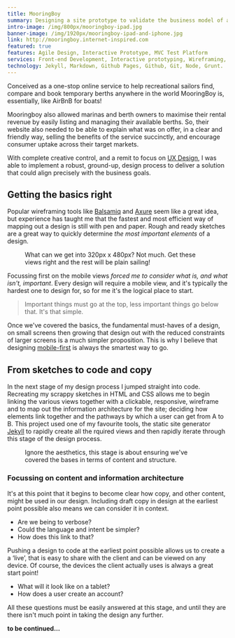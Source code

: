 ```yaml
---
title: MooringBoy
summary: Designing a site prototype to validate the business model of an ambitious startup.
intro-image: /img/800px/mooringboy-ipad.jpg
banner-image: /img/1920px/mooringboy-ipad-and-iphone.jpg
link: http://mooringboy.internet-inspired.com
featured: true
features: Agile Design, Interactive Prototype, MVC Test Platform
services: Front-end Development, Interactive prototyping, Wireframing, UX, Visual Design.
technology: Jekyll, Markdown, Github Pages, Github, Git, Node, Grunt.
---
```


Conceived as a one-stop online service to help recreational sailors find, compare and book temporary berths anywhere in the world MooringBoy is, essentially, like AirBnB for boats!

Mooringboy also allowed marinas and berth owners to maximise their rental revenue by easily listing and managing their available berths. So, their website also needed to be able to explain what was on offer, in a clear and friendly way, selling the benefits of the service succinctly, and encourage consumer uptake across their target markets.

With complete creative control, and a remit to focus on [UX Design](https://en.wikipedia.org/wiki/User_experience_design), I was able to implement a robust, ground-up, design process to deliver a solution that could align precisely with the business goals.

## Getting the basics right

Popular wireframing tools like [Balsamiq](https://balsamiq.com/) and [Axure](http://www.axure.com/) seem like a great idea, but experience has taught me that the fastest and most efficient way of mapping out a design is still with pen and paper. Rough and ready sketches are a great way to quickly determine _the most important elements_ of a design.

<figure class="container-breakout"><img src="/img/800px/lo-fi-wireframe2.jpg" alt="" />
<figcaption>What can we get into 320px x 480px? Not much. Get these views right and the rest will be plain sailing!</figcaption>
</figure>

Focussing first on the mobile views _forced me to consider what is, and what isn't, important_. Every design will require a mobile view, and it's typically the hardest one to design for, so for me it's the logical place to start.

> Important things must go at the top, less important things go below that. It's that simple.

Once we've covered the basics, the fundamental must-haves of a design, on small screens then growing that design out with the reduced constraints of larger screens is a much simpler proposition. This is why I believe that designing [mobile-first](http://zurb.com/word/mobile-first) is always the smartest way to go.

## From sketches to code and copy

In the next stage of my design process I jumped straight into code. Recreating my scrappy sketches in HTML and CSS allows me to begin linking the various views together with a clickable, responsive, wireframe and to map out the information architecture for the site;  deciding how elements link together and the pathways by which a user can get from A to B. This project used one of my favourite tools, the static site generator [Jekyll](https://jekyllrb.com/) to rapidly create all the rquired views and then rapidly iterate through this stage of the design process.

<figure class="container-breakout"><img src="/img/800px/mooringboy-homepage-wireframe.png" alt="" />
<figcaption>Ignore the aesthetics, this stage is about ensuring we've covered the bases in terms of content and structure.</figcaption>
</figure>

### Focussing on content and information architecture

It's at this point that it begins to become clear how copy, and other content, might be used in our design. Including draft copy in design at the earliest point possible also means we can consider it in context.

* Are we being to verbose?
* Could the language and intent be simpler?
* How does this link to that?

Pushing a design to code at the earliest point possible allows us to create a a ‘live’, that is easy to share with the client and can be viewed on any device. Of course, the devices the client actually uses is always a great start point!

* What will it look like on a tablet?
* How does a user create an account?

All these questions must be easily answered at this stage, and until they are there isn't much point in taking the design any further.

**to be continued…**
